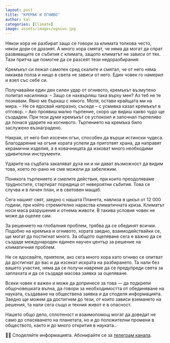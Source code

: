 ```yaml
---
layout: post
title: "КРЕМЪК И ОГНИВО"
author: kal
categories: [Climate]
image: assets/images/ognivo.jpg
---
```


Някои хора не разбират защо се говори за климата толкова често, някои дори се дразнят. А много хора смятат, че няма да могат да спрат развиващите се събития с климата, защото климатът не зависи от тях.
Тази притча ще помогне да се разсеят тези недоразбирания:

Кремъкът си лежал самотен сред скалите и смятал, че от него няма никаква полза и нищо в света не зависи от него.
Един човек го намерил и взел със себе си.

Получавайки един ден силен удар от огнивото, кремъкът възмутено попитал насилника:
– Защо се нахвърляш така върху мен? Аз теб не те познавам. Явно ме бъркаш с някого. Моля, остави крайщата ми на мира.
– Не се ядосвай напразно, съседе – с усмивка казал кремъкът в отговор. – Ако проявиш малко търпение, скоро ще видиш какво чудо ще създадем.
При тези думи кремъкът се успокоил и започнал търпеливо да понася ударите на когнивото. Търпението на кремъка било заслужено възнаградено.

Накрая, от него бил изсечен огън, способен да върши истински чудеса.
Благодарение на огъня хората успели да приготвят храна, да направят керамични изделия, а в ковачницата да изковат много необходими удивителни инструменти.

Ударите на съдбата закаляват духа ни и ни дават възможност да видим това, което по-рано не сме можели да забележим.

Понякога търпението и смелите действия, при които преодоляваме трудностите, стартират поредица от невероятни събития.
Това се случва и в личен план, и в световен мащаб.

Сега нашият свят, заедно с нашата Планета, навлиза в цикъл от 12 000 години, при който стремително нараства климатичната криза. Климатът носи маса разрушения и отнема животи. В такива условия човек не може да оцелее сам.

За решението на глобалния проблем, трябва да се обединят всички. Подобно на кремъка и огнивото, хората заедно, взаимодействайки се, ще могат да постигнат много. За общото оцеляване сега е важно да се създаде международен единен научен център за решение на климатичния проблем.

Не се ядосвайте, приятели, ако сега много хора като огниво се опитват да достигнат до вас и да изсекат искрата на разбирането.
Та нали без вашето участие, няма да се получи навреме да се предупреди света за заплахата и да се създаде масова заявка за оцеляване.

Всеки човек е важен и може да допринесе за това — да подкрепи общочовешката вълна, да говори за необходимостта от обединяване на науката, създаване на обществена заявка и да споделя информацията.
Заедно ще можем да достигнем до тези, от които зависи вземането на решения, та нали сега също и техния живот е в опасност.

Нашето общо дело, сплотеност и взаимопомощ могат да доведат не само до спасяването на планетата, но и до положителни промени в обществото, както и до много открития в науката..

🧑‍💻 Споделяйте информацията.
Абонирайте се за [телеграм канала](https://t.me/klimat_realnost).
